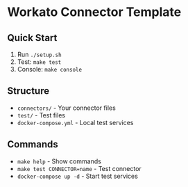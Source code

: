 # Workato Connector Template

## Quick Start
1. Run `./setup.sh`
2. Test: `make test`
3. Console: `make console`

## Structure
- `connectors/` - Your connector files
- `test/` - Test files
- `docker-compose.yml` - Local test services

## Commands
- `make help` - Show commands
- `make test CONNECTOR=name` - Test connector
- `docker-compose up -d` - Start test services
